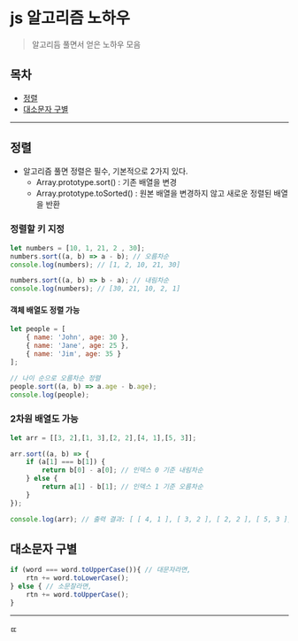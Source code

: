 # js 알고리즘 노하우
> 알고리듬 풀면서 얻은 노하우 모음

## 목차

- [정렬](#정렬) 
- [대소문자 구별](#대소문자-구별)
  
--- 


## 정렬

- 알고리즘 풀면 정렬은 필수, 기본적으로 2가지 있다.
  - Array.prototype.sort() : 기존 배열을 변경
  - Array.prototype.toSorted() : 원본 배열을 변경하지 않고 새로운 정렬된 배열을 반환

### 정렬할 키 지정

``` js
let numbers = [10, 1, 21, 2 , 30];
numbers.sort((a, b) => a - b); // 오름차순
console.log(numbers); // [1, 2, 10, 21, 30]

numbers.sort((a, b) => b - a); // 내림차순
console.log(numbers); // [30, 21, 10, 2, 1]
```

#### 객체 배열도 정렬 가능
```js
let people = [
    { name: 'John', age: 30 },
    { name: 'Jane', age: 25 },
    { name: 'Jim', age: 35 }
];

// 나이 순으로 오름차순 정렬
people.sort((a, b) => a.age - b.age);
console.log(people);
```

### 2차원 배열도 가능
``` js
let arr = [[3, 2],[1, 3],[2, 2],[4, 1],[5, 3]];

arr.sort((a, b) => {
    if (a[1] === b[1]) {
        return b[0] - a[0]; // 인덱스 0 기준 내림차순
    } else {
        return a[1] - b[1]; // 인덱스 1 기준 오름차순
    }
});

console.log(arr); // 출력 결과: [ [ 4, 1 ], [ 3, 2 ], [ 2, 2 ], [ 5, 3 ], [ 1, 3 ] ]
```

## 대소문자 구별
``` js
if (word === word.toUpperCase()){ // 대문자라면,
    rtn += word.toLowerCase();
} else { // 소문잘라면,
    rtn += word.toUpperCase();
}
```

---


ㄸ